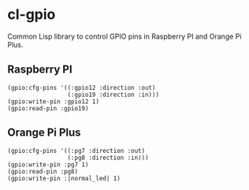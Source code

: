 # cl-gpio

Common Lisp library to control GPIO pins in Raspberry PI and Orange Pi Plus.

## Raspberry PI
    (gpio:cfg-pins '((:gpio12 :direction :out)
	                 (:gpio19 :direction :in)))
	(gpio:write-pin :gpio12 1)
    (gpio:read-pin :gpio19)

## Orange Pi Plus
    (gpio:cfg-pins '((:pg7 :direction :out)
	                 (:pg8 :direction :in)))
	(gpio:write-pin :pg7 1)
    (gpio:read-pin :pg8)
	(gpio:write-pin :|normal_led| 1)


